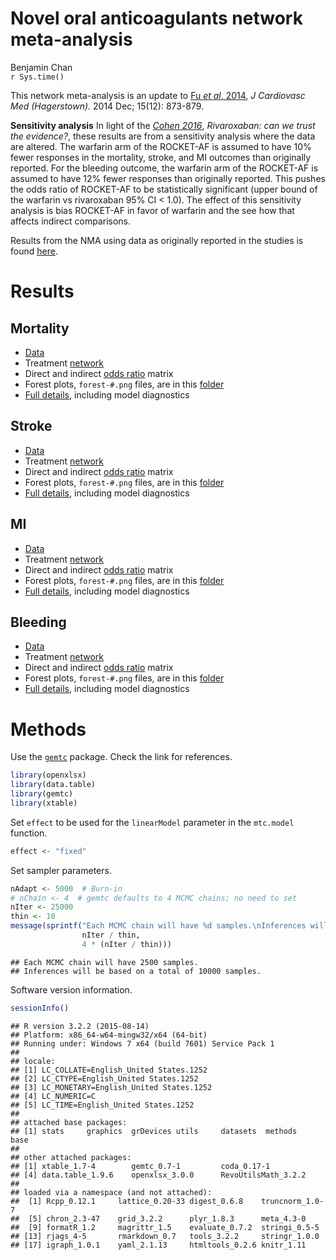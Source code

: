# Novel oral anticoagulants network meta-analysis
Benjamin Chan  
`r Sys.time()`  


This network meta-analysis is an update to
[Fu *et al*, 2014](http://www.ncbi.nlm.nih.gov/pmc/articles/PMC4244213/),
*J Cardiovasc Med (Hagerstown).* 2014 Dec; 15(12): 873-879.

**Sensitivity analysis**
In light of the [*Cohen 2016*](http://dx.doi.org/10.1136/bmj.i575),
*Rivaroxaban: can we trust the evidence?*,
these results are from a sensitivity analysis where the data are altered.
The warfarin arm of the ROCKET-AF is assumed to have 10% fewer responses in the mortality, stroke, and MI outcomes than originally reported.
For the bleeding outcome, the warfarin arm of the ROCKET-AF is assumed to have 12% fewer responses than originally reported.
This pushes the odds ratio of ROCKET-AF to be statistically significant (upper bound of the warfarin vs rivaroxaban 95% CI < 1.0).
The effect of this sensitivity analysis is bias ROCKET-AF in favor of warfarin
and the see how that affects indirect comparisons.

Results from the NMA using data as originally reported in the studies is found [here](http://dx.doi.org/10.5281/zenodo.46116).


# Results

## Mortality

* [Data](mtcMortalityData.csv)
* Treatment [network](mtcMortality_files/figure-html/network-1.png)
* Direct and indirect [odds ratio](mtcMortalityOddsRatios.csv) matrix
* Forest plots, `forest-#.png` files, are in this [folder](mtcMortality_files/figure-html)
* [Full details](mtcMortality.md), including model diagnostics

## Stroke

* [Data](mtcStrokeData.csv)
* Treatment [network](mtcStroke_files/figure-html/network-1.png)
* Direct and indirect [odds ratio](mtcStrokeOddsRatios.csv) matrix
* Forest plots, `forest-#.png` files, are in this [folder](mtcStroke_files/figure-html)
* [Full details](mtcStroke.md), including model diagnostics

## MI

* [Data](mtcMIData.csv)
* Treatment [network](mtcMI_files/figure-html/network-1.png)
* Direct and indirect [odds ratio](mtcMIOddsRatios.csv) matrix
* Forest plots, `forest-#.png` files, are in this [folder](mtcMI_files/figure-html)
* [Full details](mtcMI.md), including model diagnostics

## Bleeding

* [Data](mtcBleedingData.csv)
* Treatment [network](mtcBleeding_files/figure-html/network-1.png)
* Direct and indirect [odds ratio](mtcBleedingOddsRatios.csv) matrix
* Forest plots, `forest-#.png` files, are in this [folder](mtcBleeding_files/figure-html)
* [Full details](mtcBleeding.md), including model diagnostics


# Methods

Use the [`gemtc`](https://drugis.org/software/r-packages/gemtc) package.
Check the link for references.


```r
library(openxlsx)
library(data.table)
library(gemtc)
library(xtable)
```



Set `effect` to be used for the `linearModel` parameter in the `mtc.model` function.


```r
effect <- "fixed"
```

Set sampler parameters.


```r
nAdapt <- 5000  # Burn-in
# nChain <- 4  # gemtc defaults to 4 MCMC chains; no need to set
nIter <- 25000
thin <- 10
message(sprintf("Each MCMC chain will have %d samples.\nInferences will be based on a total of %d samples.",
                nIter / thin,
                4 * (nIter / thin)))
```

```
## Each MCMC chain will have 2500 samples.
## Inferences will be based on a total of 10000 samples.
```

Software version information.


```r
sessionInfo()
```

```
## R version 3.2.2 (2015-08-14)
## Platform: x86_64-w64-mingw32/x64 (64-bit)
## Running under: Windows 7 x64 (build 7601) Service Pack 1
## 
## locale:
## [1] LC_COLLATE=English_United States.1252 
## [2] LC_CTYPE=English_United States.1252   
## [3] LC_MONETARY=English_United States.1252
## [4] LC_NUMERIC=C                          
## [5] LC_TIME=English_United States.1252    
## 
## attached base packages:
## [1] stats     graphics  grDevices utils     datasets  methods   base     
## 
## other attached packages:
## [1] xtable_1.7-4        gemtc_0.7-1         coda_0.17-1        
## [4] data.table_1.9.6    openxlsx_3.0.0      RevoUtilsMath_3.2.2
## 
## loaded via a namespace (and not attached):
##  [1] Rcpp_0.12.1     lattice_0.20-33 digest_0.6.8    truncnorm_1.0-7
##  [5] chron_2.3-47    grid_3.2.2      plyr_1.8.3      meta_4.3-0     
##  [9] formatR_1.2     magrittr_1.5    evaluate_0.7.2  stringi_0.5-5  
## [13] rjags_4-5       rmarkdown_0.7   tools_3.2.2     stringr_1.0.0  
## [17] igraph_1.0.1    yaml_2.1.13     htmltools_0.2.6 knitr_1.11
```
